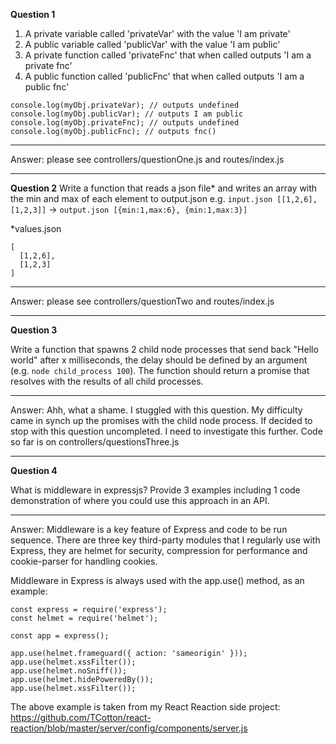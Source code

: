 **Question 1**

1. A private variable called 'privateVar' with the value 'I am private'
2. A public variable called 'publicVar' with the value 'I am public'
3. A private function called 'privateFnc' that when called outputs 'I am a private fnc'
4. A public function called 'publicFnc' that when called outputs 'I am a public     fnc'


```
console.log(myObj.privateVar); // outputs undefined
console.log(myObj.publicVar); // outputs I am public
console.log(myObj.privateFnc); // outputs undefined
console.log(myObj.publicFnc); // outputs fnc()
```

---

Answer: please see controllers/questionOne.js and routes/index.js

---

**Question 2** 
Write a function that reads a json file* and writes an array with the min and max of each element  to output.json e.g. ```input.json [[1,2,6],[1,2,3]]``` ->  ```output.json [{min:1,max:6}, {min:1,max:3}]``` 

*values.json

```
[
  [1,2,6],
  [1,2,3]
]
```
---

Answer: please see controllers/questionTwo and routes/index.js

---

**Question 3** 

Write a function that spawns 2 child node processes that send back "Hello world" after x milliseconds, the delay should be defined by an argument (e.g. ```node child_process 100```). 
The function should return a promise that resolves with the results of all child processes.

---

Answer: Ahh, what a shame. I stuggled with this question. My difficulty came in synch up the promises with the child node process.
If decided to stop with this question uncompleted. I need to investigate this further. Code so far is on controllers/questionsThree.js 

---

**Question 4**

What is middleware in expressjs? Provide 3 examples including 1 code demonstration of where you could use this approach in an API. 

---

Answer: Middleware is a key feature of Express and code to be run sequence. There are three key third-party modules that I regularly use with Express, they are helmet for security, compression for performance and cookie-parser for handling cookies. 

Middleware in Express is always used with the app.use() method, as an example:

```
const express = require('express');
const helmet = require('helmet');

const app = express();

app.use(helmet.frameguard({ action: 'sameorigin' }));
app.use(helmet.xssFilter());
app.use(helmet.noSniff());
app.use(helmet.hidePoweredBy());
app.use(helmet.xssFilter());
```

The above example is taken from my React Reaction side project: https://github.com/TCotton/react-reaction/blob/master/server/config/components/server.js




